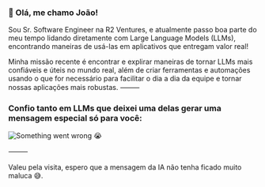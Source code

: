 ### 👋 Olá, me chamo João!

Sou Sr. Software Engineer na R2 Ventures, e atualmente passo boa parte do meu tempo lidando diretamente com Large Language Models (LLMs), encontrando maneiras de usá-las em aplicativos que entregam valor real!

Minha missão recente é encontrar e explirar maneiras de tornar LLMs mais confiáveis e úteis no mundo real, além de criar ferramentas e automações usando o que for necessário para facilitar o dia a dia da equipe e tornar nossas aplicações mais robustas.
⸻

### Confio tanto em LLMs que deixei uma delas gerar uma mensagem especial só para você:
![Something went wrong 😭](https://readme.ja1code.dev/ai-text.png)

⸻

Valeu pela visita, espero que a mensagem da IA não tenha ficado muito maluca 😅.
